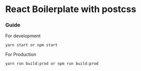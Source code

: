 # React Boilerplate with postcss

### Guide
For development

```
yarn start or npm start

```
For Production
```
yarn run build:prod or npm run build:prod

```
